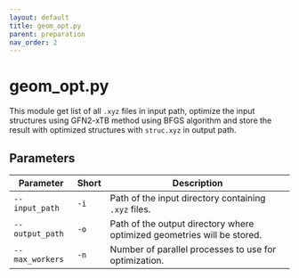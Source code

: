 ```yaml
---
layout: default
title: geom_opt.py
parent: preparation
nav_order: 2
---
```


# geom_opt.py

This module get list of all `.xyz` files in input path, optimize the input structures using GFN2-xTB method using BFGS algorithm and store the result with optimized structures with `struc.xyz` in output path.

## Parameters

| Parameter      | Short | Description |
|-----------------|-------|-----------|
| `--input_path`  | `-i`  | Path of the input directory containing `.xyz` files. |
| `--output_path` | `-o`  | Path of the output directory where optimized geometries will be stored. |
| `--max_workers` | `-n`  | Number of parallel processes to use for optimization. |
